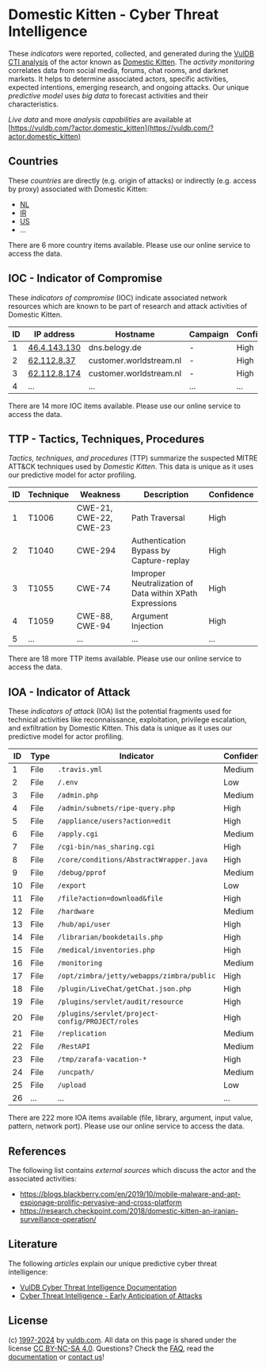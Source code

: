 # Domestic Kitten - Cyber Threat Intelligence

These _indicators_ were reported, collected, and generated during the [VulDB CTI analysis](https://vuldb.com/?kb.cti) of the actor known as [Domestic Kitten](https://vuldb.com/?actor.domestic_kitten). The _activity monitoring_ correlates data from social media, forums, chat rooms, and darknet markets. It helps to determine associated actors, specific activities, expected intentions, emerging research, and ongoing attacks. Our unique _predictive model_ uses _big data_ to forecast activities and their characteristics.

_Live data_ and more _analysis capabilities_ are available at [https://vuldb.com/?actor.domestic_kitten](https://vuldb.com/?actor.domestic_kitten)

## Countries

These _countries_ are directly (e.g. origin of attacks) or indirectly (e.g. access by proxy) associated with Domestic Kitten:

* [NL](https://vuldb.com/?country.nl)
* [IR](https://vuldb.com/?country.ir)
* [US](https://vuldb.com/?country.us)
* ...

There are 6 more country items available. Please use our online service to access the data.

## IOC - Indicator of Compromise

These _indicators of compromise_ (IOC) indicate associated network resources which are known to be part of research and attack activities of Domestic Kitten.

ID | IP address | Hostname | Campaign | Confidence
-- | ---------- | -------- | -------- | ----------
1 | [46.4.143.130](https://vuldb.com/?ip.46.4.143.130) | dns.belogy.de | - | High
2 | [62.112.8.37](https://vuldb.com/?ip.62.112.8.37) | customer.worldstream.nl | - | High
3 | [62.112.8.174](https://vuldb.com/?ip.62.112.8.174) | customer.worldstream.nl | - | High
4 | ... | ... | ... | ...

There are 14 more IOC items available. Please use our online service to access the data.

## TTP - Tactics, Techniques, Procedures

_Tactics, techniques, and procedures_ (TTP) summarize the suspected MITRE ATT&CK techniques used by _Domestic Kitten_. This data is unique as it uses our predictive model for actor profiling.

ID | Technique | Weakness | Description | Confidence
-- | --------- | -------- | ----------- | ----------
1 | T1006 | CWE-21, CWE-22, CWE-23 | Path Traversal | High
2 | T1040 | CWE-294 | Authentication Bypass by Capture-replay | High
3 | T1055 | CWE-74 | Improper Neutralization of Data within XPath Expressions | High
4 | T1059 | CWE-88, CWE-94 | Argument Injection | High
5 | ... | ... | ... | ...

There are 18 more TTP items available. Please use our online service to access the data.

## IOA - Indicator of Attack

These _indicators of attack_ (IOA) list the potential fragments used for technical activities like reconnaissance, exploitation, privilege escalation, and exfiltration by Domestic Kitten. This data is unique as it uses our predictive model for actor profiling.

ID | Type | Indicator | Confidence
-- | ---- | --------- | ----------
1 | File | `.travis.yml` | Medium
2 | File | `/.env` | Low
3 | File | `/admin.php` | Medium
4 | File | `/admin/subnets/ripe-query.php` | High
5 | File | `/appliance/users?action=edit` | High
6 | File | `/apply.cgi` | Medium
7 | File | `/cgi-bin/nas_sharing.cgi` | High
8 | File | `/core/conditions/AbstractWrapper.java` | High
9 | File | `/debug/pprof` | Medium
10 | File | `/export` | Low
11 | File | `/file?action=download&file` | High
12 | File | `/hardware` | Medium
13 | File | `/hub/api/user` | High
14 | File | `/librarian/bookdetails.php` | High
15 | File | `/medical/inventories.php` | High
16 | File | `/monitoring` | Medium
17 | File | `/opt/zimbra/jetty/webapps/zimbra/public` | High
18 | File | `/plugin/LiveChat/getChat.json.php` | High
19 | File | `/plugins/servlet/audit/resource` | High
20 | File | `/plugins/servlet/project-config/PROJECT/roles` | High
21 | File | `/replication` | Medium
22 | File | `/RestAPI` | Medium
23 | File | `/tmp/zarafa-vacation-*` | High
24 | File | `/uncpath/` | Medium
25 | File | `/upload` | Low
26 | ... | ... | ...

There are 222 more IOA items available (file, library, argument, input value, pattern, network port). Please use our online service to access the data.

## References

The following list contains _external sources_ which discuss the actor and the associated activities:

* https://blogs.blackberry.com/en/2019/10/mobile-malware-and-apt-espionage-prolific-pervasive-and-cross-platform
* https://research.checkpoint.com/2018/domestic-kitten-an-iranian-surveillance-operation/

## Literature

The following _articles_ explain our unique predictive cyber threat intelligence:

* [VulDB Cyber Threat Intelligence Documentation](https://vuldb.com/?kb.cti)
* [Cyber Threat Intelligence - Early Anticipation of Attacks](https://www.scip.ch/en/?labs.20201022)

## License

(c) [1997-2024](https://vuldb.com/?kb.changelog) by [vuldb.com](https://vuldb.com/?kb.about). All data on this page is shared under the license [CC BY-NC-SA 4.0](https://creativecommons.org/licenses/by-nc-sa/4.0/). Questions? Check the [FAQ](https://vuldb.com/?kb.faq), read the [documentation](https://vuldb.com/?kb) or [contact us](https://vuldb.com/?contact)!
